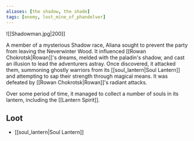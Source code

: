 ```yaml
---
aliases: [the shadow, the shade]
tags: [enemy, lost_mine_of_phandelver]
---
```

![[Shadowman.jpg|200]]

A member of a mysterious Shadow race, Aliana sought to prevent the party from leaving the Neverwinter Wood. It influenced [[Rowan Chokrotsk|Rowan]]'s dreams, melded with the paladin's shadow, and cast an illusion to lead the adventurers astray. Once discovered, it attacked them, summoning ghostly warriors from its [[soul_lantern|Soul Lantern]] and attempting to sap their strength through magical means. It was defeated by [[Rowan Chokrotsk|Rowan]]'s radiant attacks.

Over some period of time, it managed to collect a number of souls in its lantern, including the [[Lantern Spirit]].

## Loot
- [[soul_lantern|Soul Lantern]]